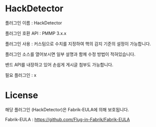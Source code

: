 # HackDetector
플러그인 이름 : HackDetector

플러그인 호환 API : PMMP 3.x.x

플러그인 사용 :
커스텀으로 수치를 지정하여 핵의 감지 기준의 설정이 가능합니다.

플러그인 소스를 열어보시면 일부 설명과 함께 수정 방법이 적혀있습니다.

밴드 API를 내장하고 있어 손쉽게 게시글 첨부도 가능합니다.


필요 플러그인 :
x

# License
해당 플러그인 (HackDetector)은 Fabrik-EULA에 의해 보호됩니다.


Fabrik-EULA : https://github.com/Flug-in-Fabrik/Fabrik-EULA
